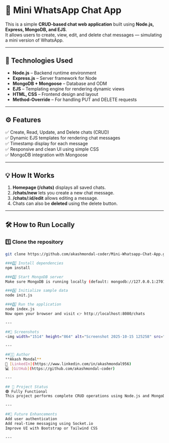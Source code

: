 # 💬 Mini WhatsApp Chat App

This is a simple **CRUD-based chat web application** built using **Node.js, Express, MongoDB, and EJS**.  
It allows users to create, view, edit, and delete chat messages — simulating a mini version of WhatsApp.

---

## 🚀 Technologies Used
- **Node.js** – Backend runtime environment  
- **Express.js** – Server framework for Node  
- **MongoDB + Mongoose** – Database and ODM  
- **EJS** – Templating engine for rendering dynamic views  
- **HTML, CSS** – Frontend design and layout  
- **Method-Override** – For handling PUT and DELETE requests  

---

## ⚙️ Features
✅ Create, Read, Update, and Delete chats (CRUD)  
✅ Dynamic EJS templates for rendering chat messages  
✅ Timestamp display for each message  
✅ Responsive and clean UI using simple CSS  
✅ MongoDB integration with Mongoose  

---

## 💡 How It Works
1. **Homepage (/chats)** displays all saved chats.  
2. **/chats/new** lets you create a new chat message.  
3. **/chats/:id/edit** allows editing a message.  
4. Chats can also be **deleted** using the delete button.  

---

## 🛠️ How to Run Locally

### 1️⃣ Clone the repository
```bash
git clone https://github.com/akashmondal-coder/Mini-Whatsapp-Chat-App.git

###2️⃣ Install dependencies
npm install

###3️⃣ Start MongoDB server
Make sure MongoDB is running locally (default: mongodb://127.0.0.1:27017/)

###4️⃣ Initialize sample data
node init.js

###5️⃣ Run the application
node index.js
Now open your browser and visit 👉 http://localhost:8080/chats

---

##📸 Screenshots 
<img width="1514" height="864" alt="Screenshot 2025-10-15 125258" src="https://github.com/user-attachments/assets/0c6430f0-de98-457e-8453-31b6592cd986" />

---

##👨‍💻 Author
**Akash Mondal**  
🔗 [LinkedIn](https://www.linkedin.com/in/akashmondal956)  
💻 [GitHub](https://github.com/akashmondal-coder)

---

## 📁 Project Status
🟢 Fully Functional
This project performs complete CRUD operations using Node.js and MongoDB.

---

##🧠 Future Enhancements
Add user authentication
Add real-time messaging using Socket.io
Improve UI with Bootstrap or Tailwind CSS

---
